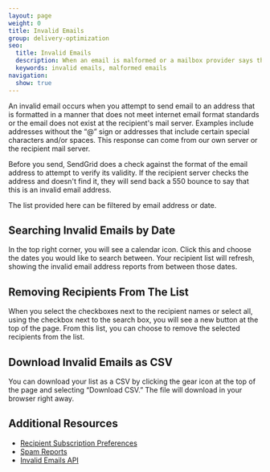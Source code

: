 ```yaml
---
layout: page
weight: 0
title: Invalid Emails
group: delivery-optimization
seo:
  title: Invalid Emails
  description: When an email is malformed or a mailbox provider says the email is invalid, SendGrid will keep these reports for you.
  keywords: invalid emails, malformed emails
navigation:
  show: true
---
```


An invalid email occurs when you attempt to send email to an address that is formatted in a manner that does not meet internet email format standards or the email does not exist at the recipient's mail server. Examples include addresses without the “@” sign or addresses that include certain special characters and/or spaces. This response can come from our own server or the recipient mail server.

Before you send, SendGrid does a check against the format of the email address to attempt to verify its validity. If the recipient server checks the address and doesn't find it, they will send back a 550 bounce to say that this is an invalid email address.

The list provided here can be filtered by email address or date.

## 	Searching Invalid Emails by Date

In the top right corner, you will see a calendar icon. Click this and choose the dates you would like to search between. Your recipient list will refresh, showing the invalid email address reports from between those dates.

## 	Removing Recipients From The List

When you select the checkboxes next to the recipient names or select all, using the checkbox next to the search box, you will see a new button at the top of the page. From this list, you can choose to remove the selected recipients from the list.

## 	Download Invalid Emails as CSV

You can download your list as a CSV by clicking the gear icon at the top of the page and selecting “Download CSV.” The file will download in your browser right away.

## 	Additional Resources

- [Recipient Subscription Preferences]({{root_url}}/ui/sending-email/recipient-subscription-preferences/)
- [Spam Reports]({{root_url}}/ui/sending-email/spam/)
- [Invalid Emails API]({{root_url}}/API_Reference/Web_API_v3/invalid_emails.html)
